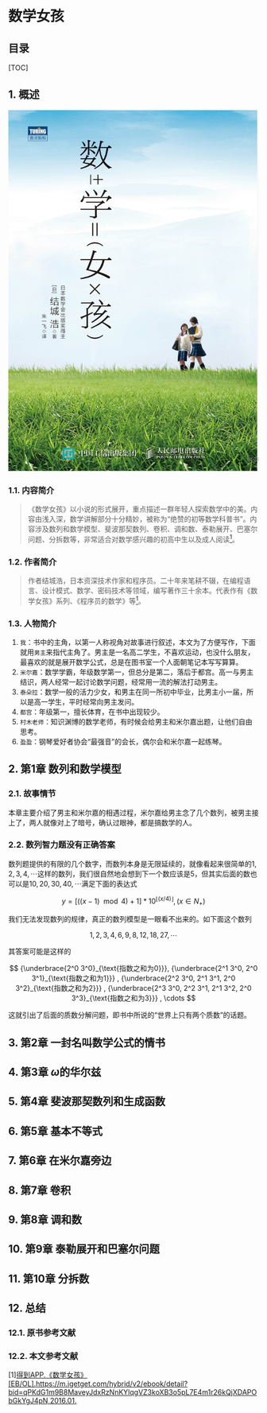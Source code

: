 数学女孩
=====

目录
---

[TOC]

## 1. 概述

![封面](../../img/读书笔记/数学女孩/数学女孩封面.png#width-most)

### 1.1. 内容简介

>《数学女孩》以小说的形式展开，重点描述一群年轻人探索数学中的美。内容由浅入深，数学讲解部分十分精妙，被称为“绝赞的初等数学科普书”。内容涉及数列和数学模型、斐波那契数列、卷积、调和数、泰勒展开、巴塞尔问题、分拆数等，非常适合对数学感兴趣的初高中生以及成人阅读[<sup>1</sup>](#bib-1)。

### 1.2. 作者简介

>作者结城浩，日本资深技术作家和程序员。二十年来笔耕不辍，在编程语言、设计模式、数学、密码技术等领域，编写著作三十余本。代表作有《数学女孩》系列、《程序员的数学》等[<sup>1</sup>](#bib-1)。

### 1.3. 人物简介

1. `我`：书中的主角，以第一人称视角对故事进行叙述，本文为了方便写作，下面就用`男主`来指代主角了。男主是一名高二学生，不喜欢运动，也没什么朋友，最喜欢的就是展开数学公式，总是在图书室一个人面朝笔记本写写算算。
2. `米尔嘉`：数学学霸，年级数学第一，但总分是第二，落后于都宫。高一与男主结识，两人经常一起讨论数学问题，经常用一流的解法打动男主。
3. `泰朵拉`：数学一般的活力少女，和男主在同一所初中毕业，比男主小一届，所以是高一学生，平时经常向男主发问。
4. `都宫`：年级第一，擅长体育，在书中出现较少。
5. `村木老师`：知识渊博的数学老师，有时候会给男主和米尔嘉出题，让他们自由思考。
6. `盈盈`：钢琴爱好者协会“最强音”的会长，偶尔会和米尔嘉一起练琴。

## 2. 第1章 数列和数学模型

### 2.1. 故事情节

本章主要介绍了男主和米尔嘉的相遇过程，米尔嘉给男主念了几个数列，被男主接上了，两人就像对上了暗号，确认过眼神，都是搞数学的人。

### 2.2. 数列智力题没有正确答案

数列题提供的有限的几个数字，而数列本身是无限延续的，就像看起来很简单的$1, 2, 3, 4 ,\cdots$这样的数列，我们很自然地会想到下一个数应该是$5$，但其实后面的数也可以是$10, 20, 30,
40,\cdots$满足下面的表达式

$$
y = [((x-1) \mod 4 ) + 1] * 10^{\lfloor(x / 4) \rfloor} , (x \in N_+)
\tag{1.1}
$$

我们无法发现数列的规律，真正的数列模型是一眼看不出来的。如下面这个数列

$$
1, 2, 3, 4, 6, 9, 8, 12, 18, 27, \cdots
$$

其答案可能是这样的

$$
{\underbrace{2^0 3^0}_{\text{指数之和为0}}}, {\underbrace{2^1 3^0, 2^0 3^1}_{\text{指数之和为1}}} , {\underbrace{2^2 3^0, 2^1 3^1, 2^0 3^2}_{\text{指数之和为2}}} , {\underbrace{2^3 3^0, 2^2 3^1, 2^1 3^2, 2^0 3^3}_{\text{指数之和为3}}} , \cdots
$$

这就引出了后面的质数分解问题，即书中所说的“世界上只有两个质数”的话题。

## 3. 第2章 一封名叫数学公式的情书

## 4. 第3章 $\omega$的华尔兹

## 5. 第4章 斐波那契数列和生成函数

## 6. 第5章 基本不等式

## 7. 第6章 在米尔嘉旁边

## 8. 第7章 卷积

## 9. 第8章 调和数

## 10. 第9章 泰勒展开和巴塞尔问题

## 11. 第10章 分拆数

## 12. 总结

### 12.1. 原书参考文献

### 12.2. 本文参考文献

<div id="bib-1"></div>

[1][得到APP.《数学女孩》[EB/OL].https://m.igetget.com/hybrid/v2/ebook/detail?bid=qPKdG1m9B8MaveyJdxRzNnKYlqgVZ3koXB3o5pL7E4m1r26kQjXDAPObGkYgJ4pN,2016.01.
](https://m.igetget.com/hybrid/v2/ebook/detail?bid=qPKdG1m9B8MaveyJdxRzNnKYlqgVZ3koXB3o5pL7E4m1r26kQjXDAPObGkYgJ4pN)

<div id="bib-2"></div>
